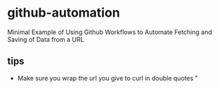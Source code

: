 # github-automation
Minimal Example of Using Github Workflows to Automate Fetching and Saving of Data from a URL


## tips
- Make sure you wrap the url you give to curl in double quotes "


